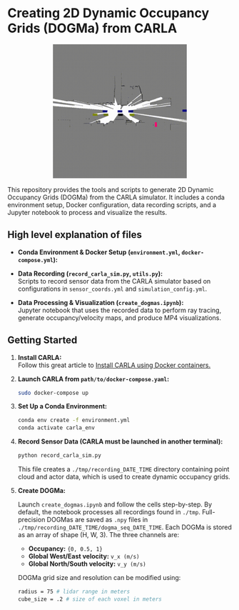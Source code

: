 
# Creating 2D Dynamic Occupancy Grids (DOGMa) from CARLA

<p align="center">
  <img src="./dogma_seq.gif" width="300" alt="Demo GIF">
</p>

This repository provides the tools and scripts to generate 2D Dynamic Occupancy Grids (DOGMa) from the CARLA simulator. It includes a conda environment setup, Docker configuration, data recording scripts, and a Jupyter notebook to process and visualize the results.

## High level explanation of files

- **Conda Environment & Docker Setup (`environment.yml`, `docker-compose.yml`):**  

- **Data Recording (`record_carla_sim.py`, `utils.py`):**  
  Scripts to record sensor data from the CARLA simulator based on configurations in `sensor_coords.yml` and `simulation_config.yml`.

- **Data Processing & Visualization (`create_dogmas.ipynb`):**  
  Jupyter notebook that uses the recorded data to perform ray tracing, generate occupancy/velocity maps, and produce MP4 visualizations.

## Getting Started

1. **Install CARLA:**  
   Follow this great article to [Install CARLA using Docker containers.](https://antc2lt.medium.com/carla-simulator-in-docker-in-2023-1f11f240b2df)

2. **Launch CARLA from `path/to/docker-compose.yaml`:**
   ```bash
   sudo docker-compose up
   ```

3. **Set Up a Conda Environment:**
   ```bash
   conda env create -f environment.yml
   conda activate carla_env
   ```

4. **Record Sensor Data (CARLA must be launched in another terminal):**
    ```bash
    python record_carla_sim.py
    ```
    This file creates a `./tmp/recording_DATE_TIME` directory containing point cloud and actor data, which is used to create dynamic occupancy grids.

5. **Create DOGMa:**
   
    Launch `create_dogmas.ipynb` and follow the cells step-by-step. By default, the notebook processes all recordings found in `./tmp`. Full-precision DOGMas are saved as `.npy` files in `./tmp/recording_DATE_TIME/dogma_seq_DATE_TIME`. Each DOGMa is stored as an array of shape (H, W, 3). The three channels are:

    - **Occupancy:** `{0, 0.5, 1}`
    - **Global West/East velocity:** `v_x (m/s)`
    - **Global North/South velocity:** `v_y (m/s)`


    DOGMa grid size and resolution can be modified using:
    ```bash
    radius = 75 # lidar range in meters
    cube_size = .2 # size of each voxel in meters
    ```
